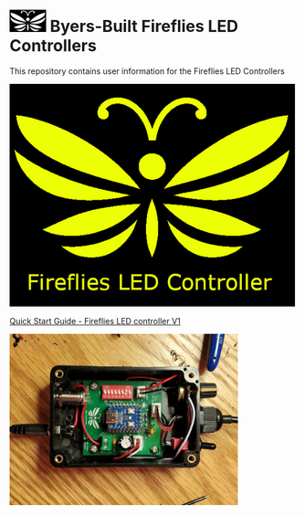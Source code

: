 # <img src="/assets/Firefly_basic_logo.png" width="64">  Byers-Built Fireflies LED Controllers
This repository contains user information for the Fireflies LED Controllers

<img src="assets/Fireflies_basic_logo_w_text.png" width="500">
<br>

[Quick Start Guide - Fireflies LED controller V1](/user_manuals/Fireflies_controller_std_v1.md)
<br>

[<img src="/assets/Fireflies_std_vi_open_controller.jpg" width="400">](/user_manuals/Fireflies_controller_std_v1.md)
